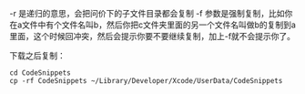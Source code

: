 -r 是递归的意思，会把问价下的子文件目录都会复制
-f 参数是强制复制，比如你在a文件中有个文件名叫b，然后你把c文件夹里面的另一个文件名叫做b的复制到a里面，这个时候回冲突，然后会提示你要不要继续复制，加上-f就不会提示你了。

下载之后复制：

```
cd CodeSnippets
cp -rf CodeSnippets ~/Library/Developer/Xcode/UserData/CodeSnippets
```